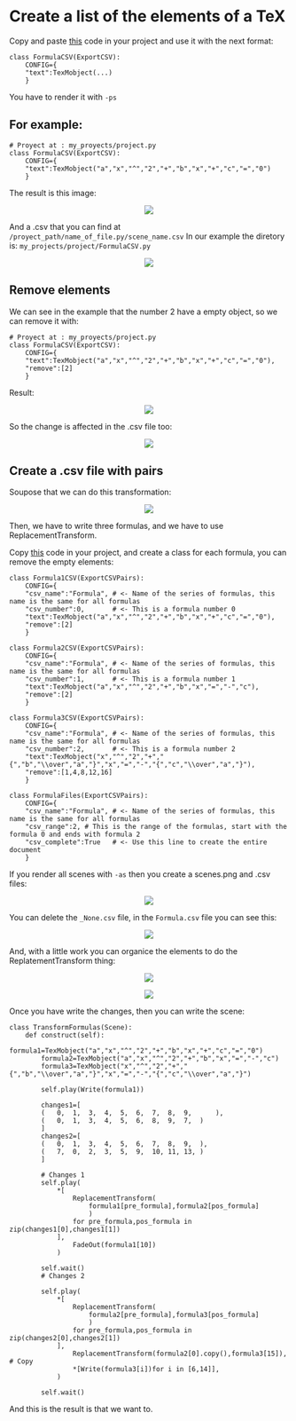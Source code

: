 # Create a list of the elements of a TeX
Copy and paste [this](https://github.com/Elteoremadebeethoven/MyAnimations/blob/master/export_csv_file/export_csv_file.py) code in your project and use it with the next format:

```python3
class FormulaCSV(ExportCSV):
    CONFIG={
    "text":TexMobject(...)
    }
```
You have to render it with `-ps`

## For example:
```python3
# Proyect at : my_proyects/project.py
class FormulaCSV(ExportCSV):
    CONFIG={
    "text":TexMobject("a","x","^","2","+","b","x","+","c","=","0")
    }
```
The result is this image:

<p align="center"><img src ="/export_csv_file/images/im1.png" /></p>

And a .csv that you can find at `/proyect_path/name_of_file.py/scene_name.csv`
In our example the diretory is: `my_projects/project/FormulaCSV.py`

<p align="center"><img src ="/export_csv_file/images/im2.png" /></p>

## Remove elements
We can see in the example that the number 2 have a empty object, so we can remove it with:
```python3
# Proyect at : my_proyects/project.py
class FormulaCSV(ExportCSV):
    CONFIG={
    "text":TexMobject("a","x","^","2","+","b","x","+","c","=","0"),
    "remove":[2]
    }
```
Result:

<p align="center"><img src ="/export_csv_file/images/im3.png" /></p>

So the change is affected in the .csv file too:

<p align="center"><img src ="/export_csv_file/images/im4.png" /></p>

## Create a .csv file with pairs

Soupose that we can do this transformation:

<p align="center"><img src ="/export_csv_file/images/im5.gif" /></p>

Then, we have to write three formulas, and we have to use ReplacementTransform.

Copy [this](https://github.com/Elteoremadebeethoven/MyAnimations/blob/master/export_csv_file/export_csv_pairs.py) code in your project, and create a class for each formula, you can remove the empty elements:

```python3
class Formula1CSV(ExportCSVPairs):
    CONFIG={
    "csv_name":"Formula", # <- Name of the series of formulas, this name is the same for all formulas
    "csv_number":0,       # <- This is a formula number 0
    "text":TexMobject("a","x","^","2","+","b","x","+","c","=","0"),
    "remove":[2]
    }

class Formula2CSV(ExportCSVPairs):
    CONFIG={
    "csv_name":"Formula", # <- Name of the series of formulas, this name is the same for all formulas
    "csv_number":1,       # <- This is a formula number 1
    "text":TexMobject("a","x","^","2","+","b","x","=","-","c"),
    "remove":[2]
    }

class Formula3CSV(ExportCSVPairs):
    CONFIG={
    "csv_name":"Formula", # <- Name of the series of formulas, this name is the same for all formulas
    "csv_number":2,       # <- This is a formula number 2
    "text":TexMobject("x","^","2","+","{","b","\\over","a","}","x","=","-","{","c","\\over","a","}"),
    "remove":[1,4,8,12,16]
    }

class FormulaFiles(ExportCSVPairs):
    CONFIG={
    "csv_name":"Formula", # <- Name of the series of formulas, this name is the same for all formulas
    "csv_range":2, # This is the range of the formulas, start with the formula 0 and ends with formula 2
    "csv_complete":True   # <- Use this line to create the entire document
    }
```

If you render all scenes with `-as` then you create a scenes.png and .csv files:

<p align="center"><img src ="/export_csv_file/images/im_ex.png" /></p>

You can delete the `_None.csv` file, in the `Formula.csv` file you can see this:

<p align="center"><img src ="/export_csv_file/images/im6.png" /></p>

And, with a little work you can organice the elements to do the ReplatementTransform thing:

<p align="center"><img src ="/export_csv_file/images/im7.png" /></p>

<p align="center"><img src ="/export_csv_file/images/im8.png" /></p>


Once you have write the changes, then  you can write the scene:
```python3
class TransformFormulas(Scene):
    def construct(self):
        formula1=TexMobject("a","x","^","2","+","b","x","+","c","=","0")
        formula2=TexMobject("a","x","^","2","+","b","x","=","-","c")
        formula3=TexMobject("x","^","2","+","{","b","\\over","a","}","x","=","-","{","c","\\over","a","}")

        self.play(Write(formula1))

        changes1=[
        (   0,  1,  3,  4,  5,  6,  7,  8,  9,      ),
        (   0,  1,  3,  4,  5,  6,  8,  9,  7,  )   
        ]
        changes2=[
        (   0,  1,  3,  4,  5,  6,  7,  8,  9,  ),
        (   7,  0,  2,  3,  5,  9,  10, 11, 13, )
        ]

        # Changes 1
        self.play(
            *[
                ReplacementTransform(
                    formula1[pre_formula],formula2[pos_formula]
                    )
                for pre_formula,pos_formula in zip(changes1[0],changes1[1])
            ],
                FadeOut(formula1[10])
            )

        self.wait()
        # Changes 2

        self.play(
            *[
                ReplacementTransform(
                    formula2[pre_formula],formula3[pos_formula]
                    )
                for pre_formula,pos_formula in zip(changes2[0],changes2[1])
            ],
                ReplacementTransform(formula2[0].copy(),formula3[15]), # Copy
                *[Write(formula3[i])for i in [6,14]],
            )

        self.wait()
```

And this is the result is that we want to.
